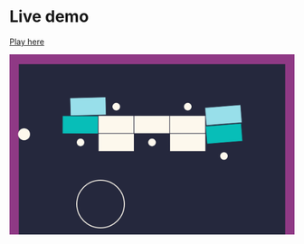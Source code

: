 Live demo
=========

[Play here](http://srv04.mikr.us:20322/arkanoid/)

![Preview](/images/preview2.png)

